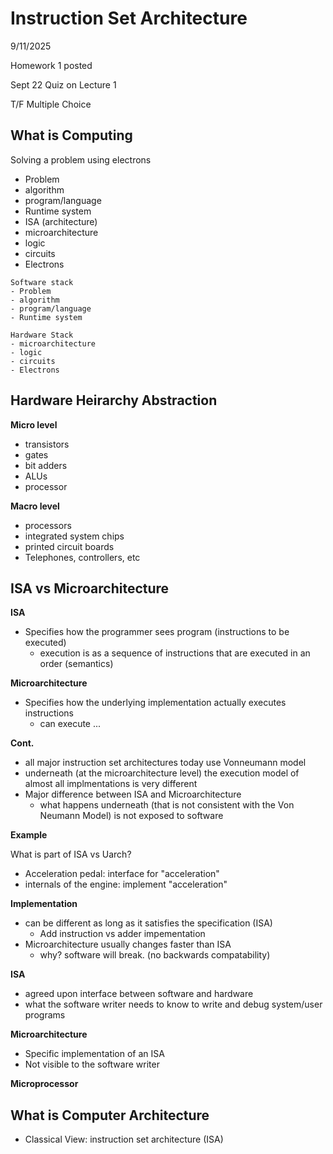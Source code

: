 # Instruction Set Architecture
9/11/2025

Homework 1 posted

Sept 22 Quiz on Lecture 1

T/F Multiple Choice
## What is Computing
Solving a problem using electrons
- Problem
- algorithm
- program/language
- Runtime system
- ISA (architecture)
- microarchitecture
- logic
- circuits
- Electrons
```
Software stack
- Problem
- algorithm
- program/language
- Runtime system
```
```
Hardware Stack
- microarchitecture
- logic
- circuits
- Electrons
```
## Hardware Heirarchy Abstraction

**Micro level**
- transistors
- gates
- bit adders
- ALUs
- processor

**Macro level**
- processors
- integrated system chips
- printed circuit boards
- Telephones, controllers, etc

## ISA vs Microarchitecture
**ISA**

- Specifies how the programmer sees program (instructions to be executed)
    - execution is as a sequence of instructions that are executed in an order (semantics)

**Microarchitecture**
- Specifies how the underlying implementation actually executes instructions
    - can execute ...

**Cont.**
* all major instruction set architectures today use Vonneumann model
* underneath (at the microarchitecture level) the execution model of almost all implmentations is very different
* Major difference between ISA and Microarchitecture
    - what happens underneath (that is not consistent with the Von Neumann Model) is not exposed to software

**Example**

What is part of ISA vs Uarch?
- Acceleration pedal: interface for "acceleration"
- internals of the engine: implement "acceleration"

**Implementation**
- can be different as long as it satisfies the specification (ISA)
    - Add instruction vs adder impementation
- Microarchitecture usually changes faster than ISA
    - why? software will break. (no backwards compatability)

**ISA**
- agreed upon interface between software and hardware
- what the software writer needs to know to write and debug system/user programs

**Microarchitecture**
- Specific implementation of an ISA
- Not visible to the software writer

**Microprocessor** 

## What is Computer Architecture
- Classical View: instruction set architecture (ISA)

